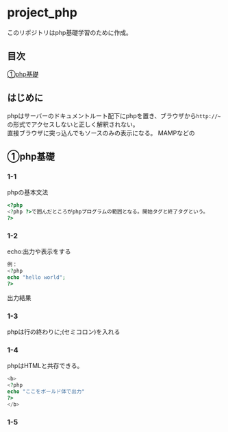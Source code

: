 # project_php
このリポジトリはphp基礎学習のために作成。

## 目次
[①php基礎](#①php基礎)

## はじめに
phpはサーバーのドキュメントルート配下にphpを置き、ブラウザから`http://~`の形式でアクセスしないと正しく解釈されない。</br>
直接ブラウザに突っ込んでもソースのみの表示になる。
MAMPなどの


## ①php基礎
### 1-1
phpの基本文法
```php
<?php
<?php ?>で囲んだところがphpプログラムの範囲となる。開始タグと終了タグという。
?>
```

### 1-2
echo:出力や表示をする</br>
```php
例：
<?php
echo "hello world";
?>
```

出力結果

### 1-3
phpは行の終わりに;(セミコロン)を入れる

### 1-4
phpはHTMLと共存できる。
```php
<b>
<?php
echo "ここをボールド体で出力"
?>
</b>
```

### 1-5
